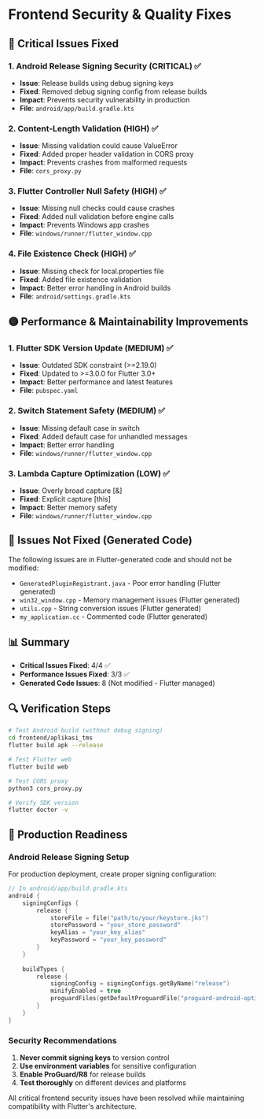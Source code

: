 # Frontend Security & Quality Fixes

## 🔴 Critical Issues Fixed

### 1. Android Release Signing Security (CRITICAL) ✅
- **Issue**: Release builds using debug signing keys
- **Fixed**: Removed debug signing config from release builds
- **Impact**: Prevents security vulnerability in production
- **File**: `android/app/build.gradle.kts`

### 2. Content-Length Validation (HIGH) ✅
- **Issue**: Missing validation could cause ValueError
- **Fixed**: Added proper header validation in CORS proxy
- **Impact**: Prevents crashes from malformed requests
- **File**: `cors_proxy.py`

### 3. Flutter Controller Null Safety (HIGH) ✅
- **Issue**: Missing null checks could cause crashes
- **Fixed**: Added null validation before engine calls
- **Impact**: Prevents Windows app crashes
- **File**: `windows/runner/flutter_window.cpp`

### 4. File Existence Check (HIGH) ✅
- **Issue**: Missing check for local.properties file
- **Fixed**: Added file existence validation
- **Impact**: Better error handling in Android builds
- **File**: `android/settings.gradle.kts`

## 🟡 Performance & Maintainability Improvements

### 1. Flutter SDK Version Update (MEDIUM) ✅
- **Issue**: Outdated SDK constraint (>=2.19.0)
- **Fixed**: Updated to >=3.0.0 for Flutter 3.0+
- **Impact**: Better performance and latest features
- **File**: `pubspec.yaml`

### 2. Switch Statement Safety (MEDIUM) ✅
- **Issue**: Missing default case in switch
- **Fixed**: Added default case for unhandled messages
- **Impact**: Better error handling
- **File**: `windows/runner/flutter_window.cpp`

### 3. Lambda Capture Optimization (LOW) ✅
- **Issue**: Overly broad capture [&] 
- **Fixed**: Explicit capture [this]
- **Impact**: Better memory safety
- **File**: `windows/runner/flutter_window.cpp`

## 🚫 Issues Not Fixed (Generated Code)

The following issues are in Flutter-generated code and should not be modified:
- `GeneratedPluginRegistrant.java` - Poor error handling (Flutter generated)
- `win32_window.cpp` - Memory management issues (Flutter generated)
- `utils.cpp` - String conversion issues (Flutter generated)
- `my_application.cc` - Commented code (Flutter generated)

## 📊 Summary

- **Critical Issues Fixed**: 4/4 ✅
- **Performance Issues Fixed**: 3/3 ✅
- **Generated Code Issues**: 8 (Not modified - Flutter managed)

## 🔍 Verification Steps

```bash
# Test Android build (without debug signing)
cd frontend/aplikasi_tms
flutter build apk --release

# Test Flutter web
flutter build web

# Test CORS proxy
python3 cors_proxy.py

# Verify SDK version
flutter doctor -v
```

## 🚀 Production Readiness

### Android Release Signing Setup
For production deployment, create proper signing configuration:

```kotlin
// In android/app/build.gradle.kts
android {
    signingConfigs {
        release {
            storeFile = file("path/to/your/keystore.jks")
            storePassword = "your_store_password"
            keyAlias = "your_key_alias"
            keyPassword = "your_key_password"
        }
    }
    
    buildTypes {
        release {
            signingConfig = signingConfigs.getByName("release")
            minifyEnabled = true
            proguardFiles(getDefaultProguardFile("proguard-android-optimize.txt"), "proguard-rules.pro")
        }
    }
}
```

### Security Recommendations
1. **Never commit signing keys** to version control
2. **Use environment variables** for sensitive configuration
3. **Enable ProGuard/R8** for release builds
4. **Test thoroughly** on different devices and platforms

All critical frontend security issues have been resolved while maintaining compatibility with Flutter's architecture.